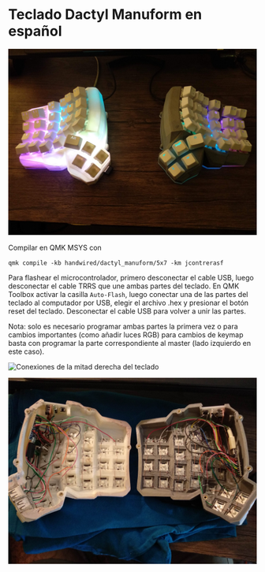# Teclado Dactyl Manuform en español

![Teclado terminado](img/terminado.jpg)

Compilar en QMK MSYS con
```
qmk compile -kb handwired/dactyl_manuform/5x7 -km jcontrerasf
```

Para flashear el microcontrolador, primero desconectar el cable USB, luego desconectar el cable TRRS que une ambas partes del teclado. En QMK Toolbox activar la casilla `Auto-Flash`, luego conectar una de las partes del teclado al computador por USB, elegir el archivo .hex y presionar el botón reset del teclado. Desconectar el cable USB para volver a unir las partes.

Nota: solo es necesario programar ambas partes la primera vez o para cambios importantes (como añadir luces RGB) para cambios de keymap basta con programar la parte correspondiente al master (lado izquierdo en este caso).

![Conexiones de la mitad derecha del teclado](img/conexiones.png)

![Ambas partes del teclado abiertas](img/abierto.jpg)